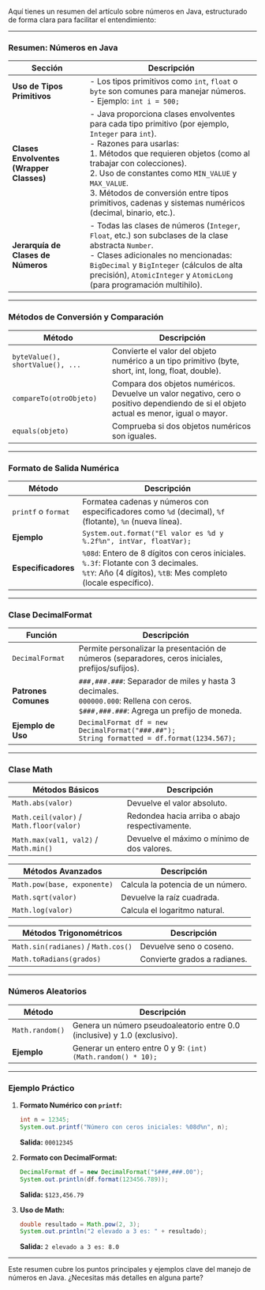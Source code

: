 Aquí tienes un resumen del artículo sobre números en Java, estructurado de forma clara para facilitar el entendimiento:

---

### **Resumen: Números en Java**

| **Sección**                              | **Descripción**                                                                                                                                                                                                                                                                                                                                                                           |
|------------------------------------------|-------------------------------------------------------------------------------------------------------------------------------------------------------------------------------------------------------------------------------------------------------------------------------------------------------------------------------------------------------------------------------------------|
| **Uso de Tipos Primitivos**              | - Los tipos primitivos como `int`, `float` o `byte` son comunes para manejar números.<br>- Ejemplo: `int i = 500;`                                                                                                                                                                                                                                                                          |
| **Clases Envolventes (Wrapper Classes)** | - Java proporciona clases envolventes para cada tipo primitivo (por ejemplo, `Integer` para `int`).<br>- Razones para usarlas:<br>   1. Métodos que requieren objetos (como al trabajar con colecciones).<br>   2. Uso de constantes como `MIN_VALUE` y `MAX_VALUE`.<br>   3. Métodos de conversión entre tipos primitivos, cadenas y sistemas numéricos (decimal, binario, etc.).                                  |
| **Jerarquía de Clases de Números**       | - Todas las clases de números (`Integer`, `Float`, etc.) son subclases de la clase abstracta `Number`.<br>- Clases adicionales no mencionadas: `BigDecimal` y `BigInteger` (cálculos de alta precisión), `AtomicInteger` y `AtomicLong` (para programación multihilo).                                                                                                                     |

---

### **Métodos de Conversión y Comparación**

| **Método**                         | **Descripción**                                                                                                                                                         |
|------------------------------------|---------------------------------------------------------------------------------------------------------------------------------------------------------------------|
| `byteValue(), shortValue(), ...`   | Convierte el valor del objeto numérico a un tipo primitivo (byte, short, int, long, float, double).                                                                  |
| `compareTo(otroObjeto)`            | Compara dos objetos numéricos. Devuelve un valor negativo, cero o positivo dependiendo de si el objeto actual es menor, igual o mayor.                               |
| `equals(objeto)`                   | Comprueba si dos objetos numéricos son iguales.                                                                                                                     |

---

### **Formato de Salida Numérica**

| **Método**                         | **Descripción**                                                                                                                                                       |
|------------------------------------|-------------------------------------------------------------------------------------------------------------------------------------------------------------------|
| `printf` o `format`                | Formatea cadenas y números con especificadores como `%d` (decimal), `%f` (flotante), `%n` (nueva línea).                                                           |
| **Ejemplo**                        | `System.out.format("El valor es %d y %.2f%n", intVar, floatVar);`                                                                                                 |
| **Especificadores**                | `%08d`: Entero de 8 dígitos con ceros iniciales.<br>`%.3f`: Flotante con 3 decimales.<br>`%tY`: Año (4 dígitos), `%tB`: Mes completo (locale específico).          |

---

### **Clase DecimalFormat**

| **Función**                            | **Descripción**                                                                                                                                                   |
|----------------------------------------|-----------------------------------------------------------------------------------------------------------------------------------------------------------------|
| `DecimalFormat`                        | Permite personalizar la presentación de números (separadores, ceros iniciales, prefijos/sufijos).                                                                |
| **Patrones Comunes**                   | `###,###.###`: Separador de miles y hasta 3 decimales.<br>`000000.000`: Rellena con ceros.<br>`$###,###.###`: Agrega un prefijo de moneda.                        |
| **Ejemplo de Uso**                     | `DecimalFormat df = new DecimalFormat("###.##");`<br>`String formatted = df.format(1234.567);`                                                                   |

---

### **Clase Math**

| **Métodos Básicos**                   | **Descripción**                                                                                                                                                   |
|---------------------------------------|-----------------------------------------------------------------------------------------------------------------------------------------------------------------|
| `Math.abs(valor)`                     | Devuelve el valor absoluto.                                                                                                                                     |
| `Math.ceil(valor)` / `Math.floor(valor)` | Redondea hacia arriba o abajo respectivamente.                                                                                                                  |
| `Math.max(val1, val2)` / `Math.min()` | Devuelve el máximo o mínimo de dos valores.                                                                                                                     |

| **Métodos Avanzados**                | **Descripción**                                                                                                                                                   |
|--------------------------------------|-----------------------------------------------------------------------------------------------------------------------------------------------------------------|
| `Math.pow(base, exponente)`          | Calcula la potencia de un número.                                                                                                                               |
| `Math.sqrt(valor)`                   | Devuelve la raíz cuadrada.                                                                                                                                      |
| `Math.log(valor)`                    | Calcula el logaritmo natural.                                                                                                                                   |

| **Métodos Trigonométricos**          | **Descripción**                                                                                                                                                   |
|--------------------------------------|-----------------------------------------------------------------------------------------------------------------------------------------------------------------|
| `Math.sin(radianes)` / `Math.cos()`  | Devuelve seno o coseno.                                                                                                                                         |
| `Math.toRadians(grados)`             | Convierte grados a radianes.                                                                                                                                    |

---

### **Números Aleatorios**

| **Método**                     | **Descripción**                                                                                                                                                   |
|--------------------------------|-----------------------------------------------------------------------------------------------------------------------------------------------------------------|
| `Math.random()`                | Genera un número pseudoaleatorio entre 0.0 (inclusive) y 1.0 (exclusivo).                                                                                       |
| **Ejemplo**                    | Generar un entero entre 0 y 9: `(int)(Math.random() * 10);`                                                                                                     |

---

### **Ejemplo Práctico**

1. **Formato Numérico con `printf`:**
   ```java
   int n = 12345;
   System.out.printf("Número con ceros iniciales: %08d%n", n);
   ```
   **Salida:** `00012345`

2. **Formato con DecimalFormat:**
   ```java
   DecimalFormat df = new DecimalFormat("$###,###.00");
   System.out.println(df.format(123456.789));
   ```
   **Salida:** `$123,456.79`

3. **Uso de Math:**
   ```java
   double resultado = Math.pow(2, 3);
   System.out.println("2 elevado a 3 es: " + resultado);
   ```
   **Salida:** `2 elevado a 3 es: 8.0`

---

Este resumen cubre los puntos principales y ejemplos clave del manejo de números en Java. ¿Necesitas más detalles en alguna parte?
